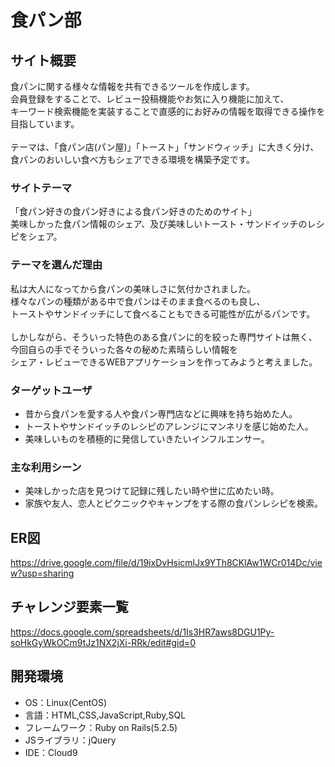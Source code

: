 # 食パン部

## サイト概要
食パンに関する様々な情報を共有できるツールを作成します。<br />
会員登録をすることで、レビュー投稿機能やお気に入り機能に加えて、<br />
キーワード検索機能を実装することで直感的にお好みの情報を取得できる操作を目指しています。<br />
<br />
テーマは、「食パン店(パン屋)」「トースト」「サンドウィッチ」に大きく分け、<br />
食パンのおいしい食べ方もシェアできる環境を構築予定です。

### サイトテーマ
「食パン好きの食パン好きによる食パン好きのためのサイト」<br />
美味しかった食パン情報のシェア、及び美味しいトースト・サンドイッチのレシピをシェア。

### テーマを選んだ理由
私は大人になってから食パンの美味しさに気付かされました。<br />
様々なパンの種類がある中で食パンはそのまま食べるのも良し、<br />
トーストやサンドイッチにして食べることもできる可能性が広がるパンです。<br />
<br />
しかしながら、そういった特色のある食パンに的を絞った専門サイトは無く、<br />
今回自らの手でそういった各々の秘めた素晴らしい情報を<br />
シェア・レビューできるWEBアプリケーションを作ってみようと考えました。

### ターゲットユーザ
- 昔から食パンを愛する人や食パン専門店などに興味を持ち始めた人。
- トーストやサンドイッチのレシピのアレンジにマンネリを感じ始めた人。
- 美味しいものを積極的に発信していきたいインフルエンサー。

### 主な利用シーン
- 美味しかった店を見つけて記録に残したい時や世に広めたい時。
- 家族や友人、恋人とピクニックやキャンプをする際の食パンレシピを検索。

## ER図
https://drive.google.com/file/d/19ixDvHsicmlJx9YTh8CKlAw1WCr014Dc/view?usp=sharing

## チャレンジ要素一覧
<https://docs.google.com/spreadsheets/d/1Is3HR7aws8DGU1Py-soHkGyWkOCm9tJz1NX2jXi-RRk/edit#gid=0>

## 開発環境
- OS：Linux(CentOS)
- 言語：HTML,CSS,JavaScript,Ruby,SQL
- フレームワーク：Ruby on Rails(5.2.5)
- JSライブラリ：jQuery
- IDE：Cloud9